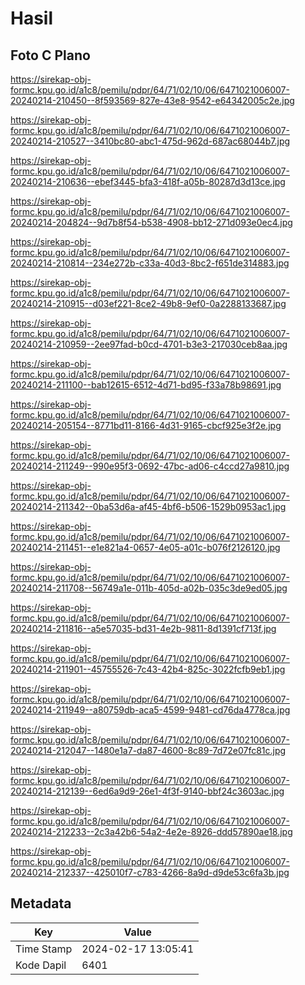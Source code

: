 # Hasil

## Foto C Plano

https://sirekap-obj-formc.kpu.go.id/a1c8/pemilu/pdpr/64/71/02/10/06/6471021006007-20240214-210450--8f593569-827e-43e8-9542-e64342005c2e.jpg

https://sirekap-obj-formc.kpu.go.id/a1c8/pemilu/pdpr/64/71/02/10/06/6471021006007-20240214-210527--3410bc80-abc1-475d-962d-687ac68044b7.jpg

https://sirekap-obj-formc.kpu.go.id/a1c8/pemilu/pdpr/64/71/02/10/06/6471021006007-20240214-210636--ebef3445-bfa3-418f-a05b-80287d3d13ce.jpg

https://sirekap-obj-formc.kpu.go.id/a1c8/pemilu/pdpr/64/71/02/10/06/6471021006007-20240214-204824--9d7b8f54-b538-4908-bb12-271d093e0ec4.jpg

https://sirekap-obj-formc.kpu.go.id/a1c8/pemilu/pdpr/64/71/02/10/06/6471021006007-20240214-210814--234e272b-c33a-40d3-8bc2-f651de314883.jpg

https://sirekap-obj-formc.kpu.go.id/a1c8/pemilu/pdpr/64/71/02/10/06/6471021006007-20240214-210915--d03ef221-8ce2-49b8-9ef0-0a2288133687.jpg

https://sirekap-obj-formc.kpu.go.id/a1c8/pemilu/pdpr/64/71/02/10/06/6471021006007-20240214-210959--2ee97fad-b0cd-4701-b3e3-217030ceb8aa.jpg

https://sirekap-obj-formc.kpu.go.id/a1c8/pemilu/pdpr/64/71/02/10/06/6471021006007-20240214-211100--bab12615-6512-4d71-bd95-f33a78b98691.jpg

https://sirekap-obj-formc.kpu.go.id/a1c8/pemilu/pdpr/64/71/02/10/06/6471021006007-20240214-205154--8771bd11-8166-4d31-9165-cbcf925e3f2e.jpg

https://sirekap-obj-formc.kpu.go.id/a1c8/pemilu/pdpr/64/71/02/10/06/6471021006007-20240214-211249--990e95f3-0692-47bc-ad06-c4ccd27a9810.jpg

https://sirekap-obj-formc.kpu.go.id/a1c8/pemilu/pdpr/64/71/02/10/06/6471021006007-20240214-211342--0ba53d6a-af45-4bf6-b506-1529b0953ac1.jpg

https://sirekap-obj-formc.kpu.go.id/a1c8/pemilu/pdpr/64/71/02/10/06/6471021006007-20240214-211451--e1e821a4-0657-4e05-a01c-b076f2126120.jpg

https://sirekap-obj-formc.kpu.go.id/a1c8/pemilu/pdpr/64/71/02/10/06/6471021006007-20240214-211708--56749a1e-011b-405d-a02b-035c3de9ed05.jpg

https://sirekap-obj-formc.kpu.go.id/a1c8/pemilu/pdpr/64/71/02/10/06/6471021006007-20240214-211816--a5e57035-bd31-4e2b-9811-8d1391cf713f.jpg

https://sirekap-obj-formc.kpu.go.id/a1c8/pemilu/pdpr/64/71/02/10/06/6471021006007-20240214-211901--45755526-7c43-42b4-825c-3022fcfb9eb1.jpg

https://sirekap-obj-formc.kpu.go.id/a1c8/pemilu/pdpr/64/71/02/10/06/6471021006007-20240214-211949--a80759db-aca5-4599-9481-cd76da4778ca.jpg

https://sirekap-obj-formc.kpu.go.id/a1c8/pemilu/pdpr/64/71/02/10/06/6471021006007-20240214-212047--1480e1a7-da87-4600-8c89-7d72e07fc81c.jpg

https://sirekap-obj-formc.kpu.go.id/a1c8/pemilu/pdpr/64/71/02/10/06/6471021006007-20240214-212139--6ed6a9d9-26e1-4f3f-9140-bbf24c3603ac.jpg

https://sirekap-obj-formc.kpu.go.id/a1c8/pemilu/pdpr/64/71/02/10/06/6471021006007-20240214-212233--2c3a42b6-54a2-4e2e-8926-ddd57890ae18.jpg

https://sirekap-obj-formc.kpu.go.id/a1c8/pemilu/pdpr/64/71/02/10/06/6471021006007-20240214-212337--425010f7-c783-4266-8a9d-d9de53c6fa3b.jpg


## Metadata

| Key        | Value               |
| ---------- | ------------------- |
| Time Stamp | 2024-02-17 13:05:41 |
| Kode Dapil | 6401                |



